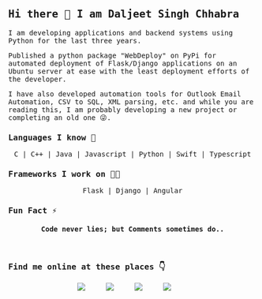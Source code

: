 <samp>

## Hi there 👋  I am Daljeet Singh Chhabra

I am developing applications and backend systems using Python for the last three years.

Published a python package "WebDeploy" on PyPi for automated deployment of Flask/Django applications on an Ubuntu server at ease with the least deployment efforts of the developer.

I have also developed automation tools for Outlook Email Automation, CSV to SQL, XML parsing, etc. and while you are reading this, I am probably developing a new project or completing an old one 😜.

### Languages I know 📄

<p align="center"> C | C++ | Java | Javascript | Python | Swift | Typescript  </p> 

### Frameworks I work on 👨‍💻

<p align="center"> Flask | Django | Angular</p> 

### Fun Fact ⚡

<h4 align="center"> Code never lies; but Comments sometimes do.. </h4> <br>

### Find me online at these places 👇

<p align="center">
    <a target="_blank"href="https://iDaljeetSingh.me"><img src="https://img.icons8.com/ios-glyphs/50/000000/domain.png" /></a>&nbsp;&nbsp;&nbsp;&nbsp;
    <a target="_blank"href="https://twitter.com/iDaljeetSingh"><img src="https://img.icons8.com/fluent/50/000000/twitter.png" /></a>&nbsp;&nbsp;&nbsp;&nbsp;
    <a target="_blank"href="https://linkedin.com/in/iDaljeetSingh"><img src="https://img.icons8.com/color/50/000000/linkedin.png" /></a>&nbsp;&nbsp;&nbsp;&nbsp;
    <a target="_blank"href="https://medium.com/@iDaljeetSingh"><img src="https://img.icons8.com/ios-filled/50/000000/medium-new.png" /></a>&nbsp;&nbsp;&nbsp;&nbsp;
</p>
</samp>
